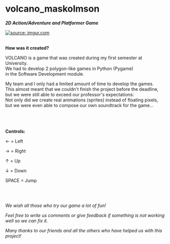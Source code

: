 # volcano_maskolmson
***2D Action/Adventure and Platformer Game***

<a href="https://imgur.com/xhBLXri"><img src="https://i.imgur.com/xhBLXril.png" title="source: imgur.com" /></a>
<br>
<br>

**How was it created?**

VOLCANO is a game that was created during my first semester at  University.<br>
We had to develop 2 polygon-like games in Python (Pygame)<br> in the Software Development module.<br>

My team and I only had a limited amount of time to develop the games. <br>
This almost meant that we couldn't finish the project before the deadline, <br>
but we were still able to exceed our professor's expectations: <br>
Not only did we create real animations (sprites) instead of floating pixels, <br>
but we were even able to compose our own soundtrack for the game...<br>
<br>
<br>
<br>

**Controls:**

&larr; = Left

&rarr; = Right

&uarr; = Up

&darr; = Down

SPACE = Jump

<br>
<br>

*We wish all those who try our game a lot of fun!*

*Feel free to write us comments or give feedback if something is not working well so we can fix it.*

*Many thanks to our friends and all the others who have helped us with this project!*






